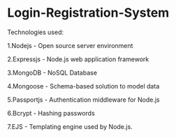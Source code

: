 # Login-Registration-System

Technologies used:

1.Nodejs - Open source server environment

2.Expressjs - Node.js web application framework

3.MongoDB - NoSQL Database

4.Mongoose -  Schema-based solution to model data

5.Passportjs - Authentication middleware for Node.js

6.Bcrypt - Hashing passwords

7.EJS - Templating engine used by Node.js.
